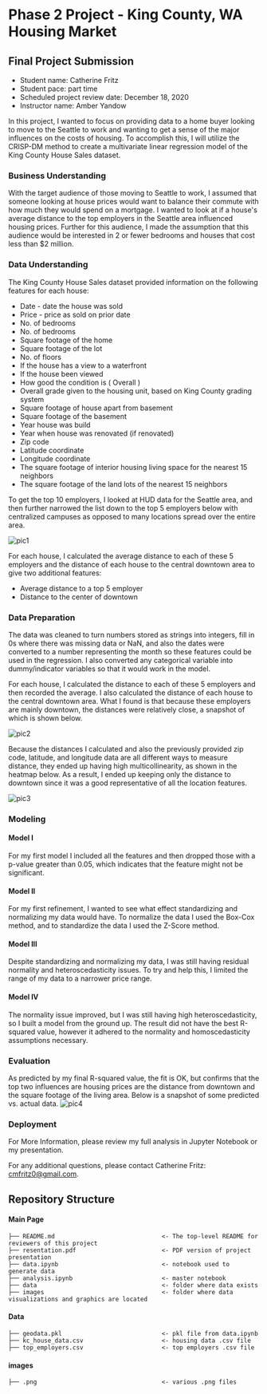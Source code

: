 # Phase 2 Project - King County, WA Housing Market

## Final Project Submission

* Student name: Catherine Fritz
* Student pace: part time
* Scheduled project review date: December 18, 2020
* Instructor name: Amber Yandow

In this project, I wanted to focus on providing data to a home buyer looking to move to the Seattle to work and wanting to get a sense of the major influences on the costs of housing. To accomplish this, I will utilize the CRISP-DM method to create a multivariate linear regression model of the King County House Sales dataset.

### Business Understanding
With the target audience of those moving to Seattle to work, I assumed that someone looking at house prices would want to balance their commute with how much they would spend on a mortgage. I wanted to look at if a house's average distance to the top employers in the Seattle area influenced housing prices. Further for this audience, I made the assumption that this audience would be interested in 2 or fewer bedrooms and houses that cost less than $2 million. 

### Data Understanding
The King County House Sales dataset provided information on the following features for each house:
* Date - date the house was sold
* Price - price as sold on prior date
* No. of bedrooms
* No. of bedrooms
* Square footage of the home
* Square footage of the lot
* No. of floors
* If the house has a view to a waterfront
* If the house been viewed
* How good the condition is ( Overall )
* Overall grade given to the housing unit, based on King County grading system
* Square footage of house apart from basement
* Square footage of the basement
* Year house was build
* Year when house was renovated (if renovated)
* Zip code
* Latitude coordinate
* Longitude coordinate
* The square footage of interior housing living space for the nearest 15 neighbors
* The square footage of the land lots of the nearest 15 neighbors

To get the top 10 employers, I looked at HUD data for the Seattle area, and then further narrowed the list down to the top 5 employers below with centralized campuses as opposed to many locations spread over the entire area. 

![pic1](./images/employers.PNG)

For each house, I calculated the average distance to each of these 5 employers and the distance of each house to the central downtown area to give two additional features:
* Average distance to a top 5 employer
* Distance to the center of downtown

### Data Preparation 
The data was cleaned to turn numbers stored as strings into integers, fill in 0s where there was missing data or NaN, and also the dates were converted to a number representing the month so these features could be used in the regression. I also converted any categorical variable into dummy/indicator variables so that it would work in the model.

For each house, I calculated the distance to each of these 5 employers and then recorded the average. I also calculated the distance of each house to the central downtown area. What I found is that because these employers are mainly downtown, the distances were relatively close, a snapshot of which is shown below. 

![pic2](./images/distances_table.PNG)

Because the distances I calculated and also the previously provided zip code, latitude, and longitude data are all different ways to measure distance, they ended up having high multicollinearity, as shown in the heatmap below. As a result, I ended up keeping only the distance to downtown since it was a good representative of all the location features. 

![pic3](./images/heatmap.png)

### Modeling
#### Model I
For my first model I included all the features and then dropped those with a p-value greater than 0.05, which indicates that the feature might not be significant. 

#### Model II
For my first refinement, I wanted to see what effect standardizing and normalizing my data would have. To normalize the data I used the Box-Cox method, and to standardize the data I used the Z-Score method.

#### Model III
Despite standardizing and normalizing my data, I was still having residual normality and heteroscedasticity issues. To try and help this, I limited the range of my data to a narrower price range. 

#### Model IV
The normality issue improved, but I was still having high heteroscedasticity, so I built a model from the ground up. The result did not have the best R-squared value, however it adhered to the normality and homoscedasticity assumptions necessary.

### Evaluation
As predicted by my final R-squared value, the fit is OK, but confirms that the top two influences are housing prices are the distance from downtown and the square footage of the living area. Below is a snapshot of some predicted vs. actual data. 
![pic4](./images/price-v-sqftliving.png)

### Deployment
For More Information, please review my full analysis in Jupyter Notebook or my presentation.

For any additional questions, please contact Catherine Fritz: cmfritz0@gmail.com.

## Repository Structure
#### Main Page
    ├── README.md                              <- The top-level README for reviewers of this project
    ├── resentation.pdf                        <- PDF version of project presentation
    ├── data.ipynb                             <- notebook used to generate data
    ├── analysis.ipynb                         <- master notebook
    ├── data                                   <- folder where data exists
    ├── images                                 <- folder where data visualizations and graphics are located

#### Data
    ├── geodata.pkl                            <- pkl file from data.ipynb 
    ├── kc_house_data.csv                      <- housing data .csv file
    ├── top_employers.csv                      <- top employers .csv file

#### images
    ├── .png                                   <- various .png files
